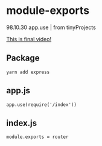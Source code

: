 # module-exports
98.10.30 app.use | from tinyProjects

[This is final video!](https://www.aparat.com/v/IV2Fe)
## Package
```
yarn add express
```
## app.js
```
app.use(require('/index'))
```
## index.js
```
module.exports = router
```
